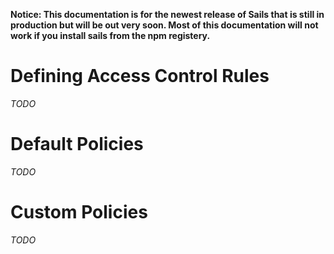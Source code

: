 **Notice: This documentation is for the newest release of Sails that is still in production but will
be out very soon. Most of this documentation will not work if you install sails from the npm
registery.**

# Defining Access Control Rules
_TODO_

# Default Policies
_TODO_

# Custom Policies
_TODO_
